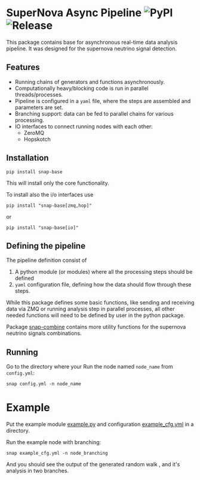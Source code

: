 # SuperNova Async Pipeline ![PyPI](https://img.shields.io/pypi/v/snap-base) ![Release](https://img.shields.io/github/v/release/Sheshuk/snap-base?include_prereleases)

This package contains base for asynchronous real-time data analysis pipeline.
It was designed for the supernova neutrino signal detection.

## Features
* Running chains of generators and functions asynchronously.
* Computationally heavy/blocking code is run in parallel threads/processes.
* Pipeline is configured in a `yaml` file, where the steps are assembled and parameters are set.
* Branching support: data can be fed to parallel chains for various processing.
* IO interfaces to connect running nodes with each other: 
  * ZeroMQ
  * Hopskotch

## Installation

```shell
pip install snap-base
```
This will install only the core functionality.

To install also the i/o interfaces use

```shell
pip install "snap-base[zmq,hop]"
```
or
```shell
pip install "snap-base[io]"
```

## Defining the pipeline
The pipeline definition consist of

1. A python module (or modules) where all the processing steps should be defined
2. `yaml` configuration file, defining how the data should flow through these steps.

While this package defines some basic functions, like sending and receiving data via ZMQ or running analysis step in parallel processes,
all other needed functions will need to be defined by user in the python package.

Package [snap-combine](https://github.com/Sheshuk/snap-combine) contains more utility functions for the supernova neutrino signals combinations.

## Running

Go to the directory where your 
Run the node named `node_name` from `config.yml`:
```shell
snap config.yml -n node_name
```

# Example

Put the example module [example.py](example/example.py) and configuration [example_cfg.yml](example/example_cfg.yml) in a directory.

Run the example node with branching:
```shell
snap example_cfg.yml -n node_branching
```
And you should see the output of the generated random walk , and it's analysis in two branches.


